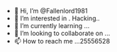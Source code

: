 - 👋 Hi, I’m @Fallenlord1981
- 👀 I’m interested in . Hacking..
- 🌱 I’m currently learning ...
- 💞️ I’m looking to collaborate on ...
- 📫 How to reach me ...25556528

<!---
Fallenlord1981/Fallenlord1981 is a ✨ special ✨ repository because its `README.md` (this file) appears on your GitHub profile.
You can click the Preview link to take a look at your changes.
--->
